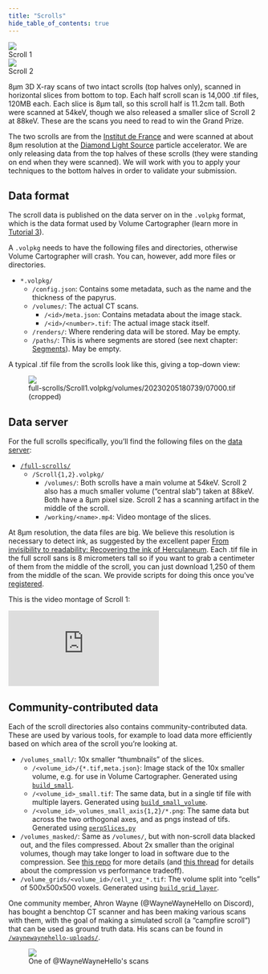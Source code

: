 ```yaml
---
title: "Scrolls"
hide_table_of_contents: true
---
```


<head>
  <html data-theme="dark" />

  <meta
    name="description"
    content="A $1,000,000+ machine learning and computer vision competition"
  />

  <meta property="og:type" content="website" />
  <meta property="og:url" content="https://scrollprize.org" />
  <meta property="og:title" content="Vesuvius Challenge" />
  <meta
    property="og:description"
    content="A $1,000,000+ machine learning and computer vision competition"
  />
  <meta
    property="og:image"
    content="https://scrollprize.org/img/social/opengraph.jpg"
  />

  <meta property="twitter:card" content="summary_large_image" />
  <meta property="twitter:url" content="https://scrollprize.org" />
  <meta property="twitter:title" content="Vesuvius Challenge" />
  <meta
    property="twitter:description"
    content="A $1,000,000+ machine learning and computer vision competition"
  />
  <meta
    property="twitter:image"
    content="https://scrollprize.org/img/social/opengraph.jpg"
  />
</head>

<div className="flex w-[100%]">
    <div className="w-[100%] mb-2 mr-2"><img src="/img/overview/scroll1-small-actual.jpg" className="w-[100%]"/><figcaption className="mt-0">Scroll 1</figcaption></div>
    <div className="w-[100%] mb-2"><img src="/img/overview/scroll2-small-actual.jpg" className="w-[100%]"/><figcaption className="mt-0">Scroll 2</figcaption></div>
</div>

8µm 3D X-ray scans of two intact scrolls (top halves only), scanned in horizontal slices from bottom to top. Each half scroll scan is 14,000 .tif files, 120MB each. Each slice is 8µm tall, so this scroll half is 11.2cm tall. Both were scanned at 54keV, though we also released a smaller slice of Scroll 2 at 88keV. These are the scans you need to read to win the Grand Prize.

The two scrolls are from the [Institut de France](https://en.wikipedia.org/wiki/Institut_de_France) and were scanned at about 8µm resolution at the [Diamond Light Source](https://en.wikipedia.org/wiki/Diamond_Light_Source) particle accelerator. We are only releasing data from the top halves of these scrolls (they were standing on end when they were scanned). We will work with you to apply your techniques to the bottom halves in order to validate your submission.

## Data format

The scroll data is published on the data server on in the `.volpkg` format, which is the data format used by Volume Cartographer (learn more in [Tutorial 3](tutorial3)).

A `.volpkg` needs to have the following files and directories, otherwise Volume Cartographer will crash. You can, however, add more files or directories.

* `*.volpkg/`
    * `/config.json`: Contains some metadata, such as the name and the thickness of the papyrus.
    * `/volumes/`: The actual CT scans.
        * `/<id>/meta.json`: Contains metadata about the image stack.
        * `/<id>/<number>.tif`: The actual image stack itself.
    * `/renders/`: Where rendering data will be stored. May be empty.
    * `/paths/`: This is where segments are stored (see next chapter: [Segments](data_segments)). May be empty.

A typical .tif file from the scrolls look like this, giving a top-down view:

<figure>
  <img src="/img/data/07000.jpg" className="max-w-[500px]"/>
  <figcaption className="mt-0">full-scrolls/Scroll1.volpkg/volumes/20230205180739/07000.tif (cropped)</figcaption>
</figure>

## Data server

For the full scrolls specifically, you’ll find the following files on the [data server](http://dl.ash2txt.org/full-scrolls/):

* [`/full-scrolls/`](http://dl.ash2txt.org/full-scrolls/)
  * `/Scroll{1,2}.volpkg/`
    * `/volumes/`: Both scrolls have a main volume at 54keV. Scroll 2 also has a much smaller volume (“central slab”) taken at 88keV. Both have a 8µm pixel size. Scroll 2 has a scanning artifact in the middle of the scroll.
    * `/working/<name>.mp4`: Video montage of the slices.

At 8µm resolution, the data files are big. We believe this resolution is necessary to detect ink, as suggested by the excellent paper [From invisibility to readability: Recovering the ink of Herculaneum](https://journals.plos.org/plosone/article/file?id=10.1371/journal.pone.0215775&type=printable). Each .tif file in the full scroll sans is 8 micrometers tall so if you want to grab a centimeter of them from the middle of the scroll, you can just download 1,250 of them from the middle of the scan. We provide scripts for doing this once you've [registered](https://forms.gle/HV1J6dJbmCB2z5QL8).

This is the video montage of Scroll 1:
<iframe className="w-[100%] max-w-[500px] mb-4 aspect-square" src="https://www.youtube.com/embed/cY5BIxkf5m0"  title="YouTube video player" frameBorder="0" allow="accelerometer; autoplay; clipboard-write; encrypted-media; gyroscope; picture-in-picture; web-share" allowFullScreen></iframe>

## Community-contributed data

<div>Each of the scroll directories also contains community-contributed data. These are used by various tools, for example to load data more efficiently based on which area of the scroll you’re looking at.</div>

  * `/volumes_small/`: 10x smaller “thumbnails” of the slices.
    * `/<volume_id>/{*.tif,meta.json}`: Image stack of the 10x smaller volume, e.g. for use in Volume Cartographer. Generated using [`build_small`](https://github.com/spelufo/vesuvius-build/).
    * `/<volume_id>_small.tif`: The same data, but in a single tif file with multiple layers. Generated using [`build_small_volume`](https://github.com/spelufo/vesuvius-build/).
    * `/<volume_id>_volumes_small_axis{1,2}/*.png`: The same data but across the two orthogonal axes, and as pngs instead of tifs. Generated using [`perpSlices.py`](https://discord.com/channels/1079907749569237093/1104099152469704838/1104105003314053191)
  * `/volumes_masked/`: Same as `/volumes/`, but with non-scroll data blacked out, and the files compressed. About 2x smaller than the original volumes, though may take longer to load in software due to the compression. See [this repo](https://github.com/JamesDarby345/segment-anything-vesuvius) for more details (and [this thread](https://discord.com/channels/1079907749569237093/1105181650415001741) for details about the compression vs performance tradeoff).
  * `/volume_grids/<volume_id>/cell_yxz_*.tif`: The volume split into “cells” of 500x500x500 voxels. Generated using [`build_grid_layer`](https://github.com/spelufo/vesuvius-build/).

One community member, Ahron Wayne (@WayneWayneHello on Discord), has bought a benchtop CT scanner and has been making various scans with them, with the goal of making a simulated scroll (a “campfire scroll”) that can be used as ground truth data. His scans can be found in [`/waynewaynehello-uploads/`](http://dl.ash2txt.org/waynewaynehello-uploads/).

<figure className="max-w-[600px]">
  <img src="/img/data/desktop-scan.gif"/>
  <figcaption className="mt-0">One of @WayneWayneHello's scans</figcaption>
</figure>

